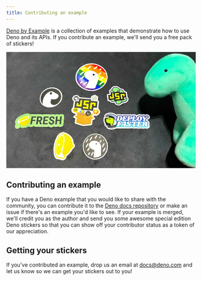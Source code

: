 ```yaml
---
title: Contributing an example
---
```


[Deno by Example](/learn/examples/) is a collection of examples that demonstrate how
to use Deno and its APIs. If you contribute an example, we'll send you a free
pack of stickers!

![Deno stickers laid out on a table](./images/stickers.jpg)

## Contributing an example

If you have a Deno example that you would like to share with the community, you
can contribute it to the
[Deno docs repository](https://github.com/denoland/docs?tab=readme-ov-file#examples)
or make an issue if there's an example you'd like to see. If your example is
merged, we'll credit you as the author and send you some awesome special edition
Deno stickers so that you can show off your contributor status as a token of our
appreciation.

## Getting your stickers

If you've contributed an example, drop us an email at
[docs@deno.com](mailto:docs@deno.com) and let us know so we can get your
stickers out to you!
